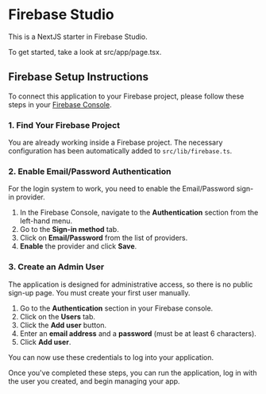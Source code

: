 # Firebase Studio

This is a NextJS starter in Firebase Studio.

To get started, take a look at src/app/page.tsx.

## Firebase Setup Instructions

To connect this application to your Firebase project, please follow these steps in your [Firebase Console](https://console.firebase.google.com/).

### 1. Find Your Firebase Project

You are already working inside a Firebase project. The necessary configuration has been automatically added to `src/lib/firebase.ts`.

### 2. Enable Email/Password Authentication

For the login system to work, you need to enable the Email/Password sign-in provider.

1.  In the Firebase Console, navigate to the **Authentication** section from the left-hand menu.
2.  Go to the **Sign-in method** tab.
3.  Click on **Email/Password** from the list of providers.
4.  **Enable** the provider and click **Save**.

### 3. Create an Admin User

The application is designed for administrative access, so there is no public sign-up page. You must create your first user manually.

1.  Go to the **Authentication** section in your Firebase console.
2.  Click on the **Users** tab.
3.  Click the **Add user** button.
4.  Enter an **email address** and a **password** (must be at least 6 characters).
5.  Click **Add user**.

You can now use these credentials to log into your application.

Once you've completed these steps, you can run the application, log in with the user you created, and begin managing your app.
